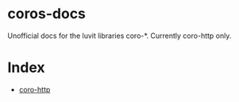 # coros-docs
Unofficial docs for the luvit libraries coro-*. Currently coro-http only.

# Index
- [coro-http](docs/coro-http.md)
